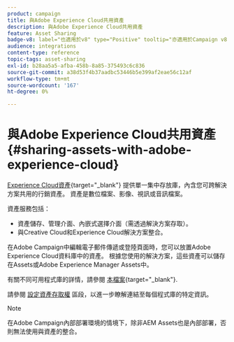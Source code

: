 ```yaml
---
product: campaign
title: 與Adobe Experience Cloud共用資產
description: 與Adobe Experience Cloud共用資產
feature: Asset Sharing
badge-v8: label="也適用於v8" type="Positive" tooltip="亦適用於Campaign v8"
audience: integrations
content-type: reference
topic-tags: asset-sharing
exl-id: b28aa5a5-afba-458b-8a85-375493c6c836
source-git-commit: a38d53f4b37aadbc53446b5e399af2eae56c12af
workflow-type: tm+mt
source-wordcount: '167'
ht-degree: 0%

---
```


# 與Adobe Experience Cloud共用資產{#sharing-assets-with-adobe-experience-cloud}

[Experience Cloud資產](https://experienceleague.adobe.com/en/docs/core-services/interface/services/audiences/overview){target="_blank"} 提供單一集中存放庫，內含您可跨解決方案共用的行銷資產。 資產是數位檔案、影像、視訊或音訊檔案。

資產服務包括：

* 資產儲存、管理介面、內嵌式選擇介面（需透過解決方案存取）。
* 與Creative Cloud和Experience Cloud解決方案整合。

在Adobe Campaign中編輯電子郵件傳遞或登陸頁面時，您可以放置Adobe Experience Cloud資料庫中的資產。 根據您使用的解決方案，這些資產可以儲存在Assets或Adobe Experience Manager Assets中。

有關不同可用程式庫的詳情，請參閱 [本檔案](https://experienceleague.adobe.com/en/docs/core-services/interface/services/assets/experience-cloud-assets){target="_blank"}.

請參閱 [設定資產存取權](../../integrations/using/configuring-access-to-assets.md) 區段，以進一步瞭解連結至每個程式庫的特定資訊。

>[!NOTE]
>
>在Adobe Campaign內部部署環境的情境下，除非AEM Assets也是內部部署，否則無法使用與資產的整合。
